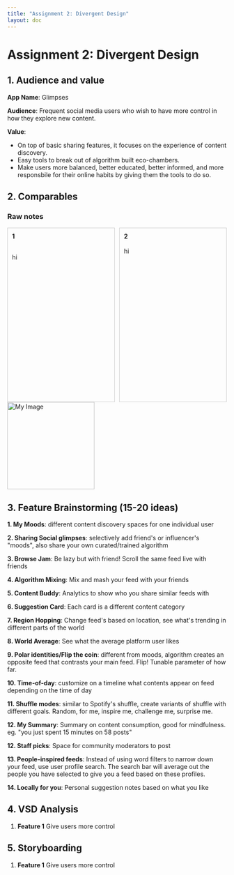```yaml
---
title: "Assignment 2: Divergent Design"
layout: doc
---
```


# Assignment 2: Divergent Design


## 1. Audience and value
**App Name**: Glimpses

**Audience**: Frequent social media users who wish to have more control in how they explore new content.

**Value**: 
- On top of basic sharing features, it focuses on the experience of content discovery.
- Easy tools to break out of algorithm built eco-chambers.
- Make users more balanced, better educated, better informed, and more responsbile for their online habits by giving them the tools to do so.


## 2. Comparables

### Raw notes

<div style="display: flex; justify-content: space-between;">

<div style="border: 1px solid #ccc; padding: 10px; width: 49%; box-sizing: border-box; height: 400px; overflow-y: auto;">
  <strong>1</strong><br><br>
  
hi
</div>

<div style="border: 1px solid #ccc; padding: 10px; width: 49%; box-sizing: border-box; height: 400px; overflow-y: auto;">
  <strong>2</strong><br><br>
  hi

</div>

</div>
<img src="./a2_scrapbook/flip_home.gif" alt="My Image" width="200" style="display: block; margin-bottom: 20px;"/>

<!-- <img src="./a2_scrapbook/flip_home.gif" alt="My Image" width="200" style="float: left; margin-right: 20px;"/> -->



## 3. Feature Brainstorming (15-20 ideas)


**1. My Moods**: different content discovery spaces for one individual user

**2. Sharing Social glimpses**: selectively add friend's or influencer's "moods", also share your own curated/trained algorithm

**3. Browse Jam**: Be lazy but with friend! Scroll the same feed live with friends

**4. Algorithm Mixing**: Mix and mash your feed with your friends

**5. Content Buddy**: Analytics to show who you share similar feeds with

**6. Suggestion Card**: Each card is a different content category

**7. Region Hopping**: Change feed's based on location, see what's trending in different parts of the world

**8. World Average**: See what the average platform user likes

**9. Polar identities/Flip the coin**: different from moods, algorithm creates an opposite feed that contrasts your main feed. Flip! Tunable parameter of how far.

**10. Time-of-day**: customize on a timeline what contents appear on feed depending on the time of day

**11. Shuffle modes**: similar to Spotify's shuffle, create variants of shuffle with different goals. Random, for me, inspire me, challenge me, surprise me.

**12. My Summary**: Summary on content consumption, good for mindfulness. eg. "you just spent 15 minutes on 58 posts"

**12. Staff picks**: Space for community moderators to post

**13. People-inspired feeds**: Instead of using word filters to narrow down your feed, use user profile search. The search bar will average out the people you have selected to give you a feed based on these profiles.

**14. Locally for you**: Personal suggestion notes based on what you like




## 4. VSD Analysis
1. **Feature 1** Give users more control 


## 5. Storyboarding
1. **Feature 1** Give users more control 
